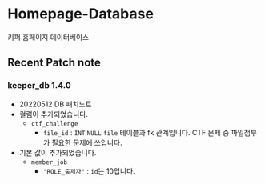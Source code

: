 

# Homepage-Database

키퍼 홈페이지 데이터베이스

## Recent Patch note
### keeper_db 1.4.0
- 20220512 DB 패치노트
- 컬럼이 추가되었습니다.
    - `ctf_challenge`
        - `file_id` : `INT` `NULL` `file` 테이블과 fk 관계입니다. CTF 문제 중 파일첨부가 필요한 문제에 쓰입니다.
- 기본 값이 추가되었습니다.
    - `member_job`
        - `"ROLE_출제자"` : `id`는 10입니다.